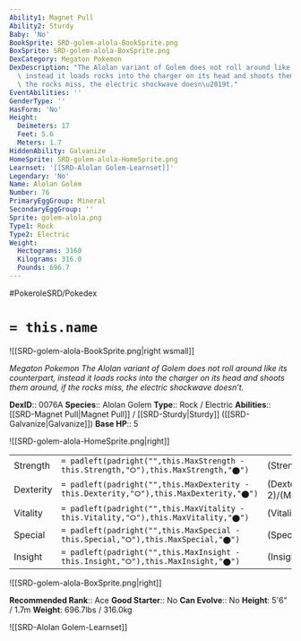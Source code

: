 ```yaml
---
Ability1: Magnet Pull
Ability2: Sturdy
Baby: 'No'
BookSprite: SRD-golem-alola-BookSprite.png
BoxSprite: SRD-golem-alola-BoxSprite.png
DexCategory: Megaton Pokemon
DexDescription: "The Alolan variant of Golem does not roll around like its counterpart,\
  \ instead it loads rocks into the charger on its head and shoots them around, if\
  \ the rocks miss, the electric shockwave doesn\u2019t."
EventAbilities: ''
GenderType: ''
HasForm: 'No'
Height:
  Deimeters: 17
  Feet: 5.6
  Meters: 1.7
HiddenAbility: Galvanize
HomeSprite: SRD-golem-alola-HomeSprite.png
Learnset: '[[SRD-Alolan Golem-Learnset]]'
Legendary: 'No'
Name: Alolan Golem
Number: 76
PrimaryEggGroup: Mineral
SecondaryEggGroup: ''
Sprite: golem-alola.png
Type1: Rock
Type2: Electric
Weight:
  Hectograms: 3160
  Kilograms: 316.0
  Pounds: 696.7
---
```


#PokeroleSRD/Pokedex

# `= this.name`

![[SRD-golem-alola-BookSprite.png|right wsmall]]

*Megaton Pokemon*
*The Alolan variant of Golem does not roll around like its counterpart, instead it loads rocks into the charger on its head and shoots them around, if the rocks miss, the electric shockwave doesn’t.*

**DexID**:: 0076A
**Species**:: Alolan Golem
**Type**:: Rock / Electric
**Abilities**:: [[SRD-Magnet Pull|Magnet Pull]] / [[SRD-Sturdy|Sturdy]] ([[SRD-Galvanize|Galvanize]])
**Base HP**:: 5

![[SRD-golem-alola-HomeSprite.png|right]]

|           |                                                                                        |                                          |
| --------- | -------------------------------------------------------------------------------------- | ---------------------------------------- |
| Strength  | `= padleft(padright("",this.MaxStrength - this.Strength,"⭘"),this.MaxStrength,"⬤")`    | (Strength::3)/(MaxStrength::7)   |
| Dexterity | `= padleft(padright("",this.MaxDexterity - this.Dexterity,"⭘"),this.MaxDexterity,"⬤")` | (Dexterity:: 2)/(MaxDexterity::4) |
| Vitality  | `= padleft(padright("",this.MaxVitality - this.Vitality,"⭘"),this.MaxVitality,"⬤")`    | (Vitality::3)/(MaxVitality::7)   |
| Special   | `= padleft(padright("",this.MaxSpecial - this.Special,"⭘"),this.MaxSpecial,"⬤")`       | (Special::2)/(MaxSpecial::4)     |
| Insight   | `= padleft(padright("",this.MaxInsight - this.Insight,"⭘"),this.MaxInsight,"⬤")`       | (Insight::2)/(MaxInsight::4)     |

![[SRD-golem-alola-BoxSprite.png|right]]

**Recommended Rank**:: Ace
**Good Starter**:: No
**Can Evolve**:: No
**Height**: 5'6" / 1.7m
**Weight**: 696.7lbs / 316.0kg

![[SRD-Alolan Golem-Learnset]]